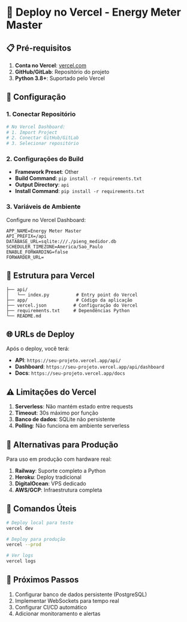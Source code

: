 # 🚀 Deploy no Vercel - Energy Meter Master

## 📋 Pré-requisitos

1. **Conta no Vercel**: [vercel.com](https://vercel.com)
2. **GitHub/GitLab**: Repositório do projeto
3. **Python 3.8+**: Suportado pelo Vercel

## 🔧 Configuração

### 1. Conectar Repositório

```bash
# No Vercel Dashboard:
# 1. Import Project
# 2. Conectar GitHub/GitLab
# 3. Selecionar repositório
```

### 2. Configurações do Build

- **Framework Preset**: Other
- **Build Command**: `pip install -r requirements.txt`
- **Output Directory**: `api`
- **Install Command**: `pip install -r requirements.txt`

### 3. Variáveis de Ambiente

Configure no Vercel Dashboard:

```env
APP_NAME=Energy Meter Master
API_PREFIX=/api
DATABASE_URL=sqlite:///./pieng_medidor.db
SCHEDULER_TIMEZONE=America/Sao_Paulo
ENABLE_FORWARDING=false
FORWARDER_URL=
```

## 📁 Estrutura para Vercel

```
├── api/
│   └── index.py          # Entry point do Vercel
├── app/                  # Código da aplicação
├── vercel.json          # Configuração do Vercel
├── requirements.txt     # Dependências Python
└── README.md
```

## 🌐 URLs de Deploy

Após o deploy, você terá:

- **API**: `https://seu-projeto.vercel.app/api/`
- **Dashboard**: `https://seu-projeto.vercel.app/api/dashboard`
- **Docs**: `https://seu-projeto.vercel.app/docs`

## ⚠️ Limitações do Vercel

1. **Serverless**: Não mantém estado entre requests
2. **Timeout**: 30s máximo por função
3. **Banco de dados**: SQLite não persistente
4. **Polling**: Não funciona em ambiente serverless

## 🔄 Alternativas para Produção

Para uso em produção com hardware real:

1. **Railway**: Suporte completo a Python
2. **Heroku**: Deploy tradicional
3. **DigitalOcean**: VPS dedicado
4. **AWS/GCP**: Infraestrutura completa

## 📝 Comandos Úteis

```bash
# Deploy local para teste
vercel dev

# Deploy para produção
vercel --prod

# Ver logs
vercel logs
```

## 🎯 Próximos Passos

1. Configurar banco de dados persistente (PostgreSQL)
2. Implementar WebSockets para tempo real
3. Configurar CI/CD automático
4. Adicionar monitoramento e alertas
